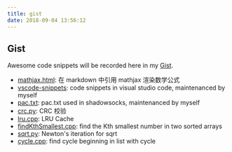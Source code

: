```yaml
---
title: gist
date: 2018-09-04 13:56:12
---
```


## Gist

Awesome code snippets will be recorded here in my [Gist](https://gist.github.com/pwxcoo).

- [mathjax.html](https://gist.github.com/pwxcoo/0c95209e14acf5cf8b12cac759306f73): 在 markdown 中引用 mathjax 渲染数学公式
- [vscode-snippets](https://gist.github.com/pwxcoo/fe8946dafade7b3b0346241a4cecd538): code snippets in visual studio code, maintenanced by myself
- [pac.txt](https://gist.github.com/pwxcoo/459419a5adb4f409e6727d4cf35f6275): pac.txt used in shadowsocks, maintenanced by myself
- [crc.py](https://gist.github.com/pwxcoo/a664bf4b05f845e2891ed7fccd9dcffe): CRC 校验
- [lru.cpp](https://gist.github.com/pwxcoo/fe9bf9310c03c4ed2d21976d210975fd): LRU Cache
- [findKthSmallest.cpp](https://gist.github.com/pwxcoo/3475e8e04f1bcf95b98a2a6fe4134557): find the Kth smallest number in two sorted arrays
- [sqrt.py](https://gist.github.com/pwxcoo/66c1e6220c79893383e22c95a2c7125e): Newton's iteration for sqrt
- [cycle.cpp](https://gist.github.com/pwxcoo/b676c2053716930570b39ea730791e75): find cycle beginning in list with cycle